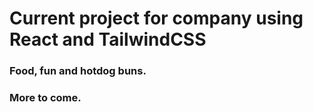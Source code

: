 # Current project for company using React and TailwindCSS

### Food, fun and hotdog buns.

### More to come.
